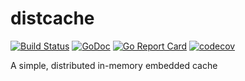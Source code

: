 # distcache
[![Build Status](https://travis-ci.org/ChrisRx/distcache.svg)](https://travis-ci.org/ChrisRx/distcache)
 [![GoDoc](https://godoc.org/github.com/ChrisRx/distcache?status.svg)](https://godoc.org/github.com/ChrisRx/distcache)
 [![Go Report Card](https://goreportcard.com/badge/github.com/ChrisRx/distcache)](https://goreportcard.com/report/github.com/ChrisRx/distcache)
 [![codecov](https://codecov.io/gh/ChrisRx/distcache/branch/master/graph/badge.svg)](https://codecov.io/gh/ChrisRx/distcache)

A simple, distributed in-memory embedded cache
